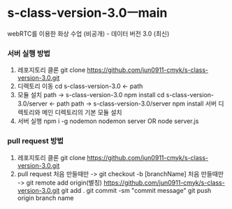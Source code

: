 # s-class-version-3.0ㅡmain
webRTC를 이용한 화상 수업 (비공개) - 데이터 버전 3.0 (최신)

### 서버 실행 방법
1. 레포지토리 클론
    git clone https://github.com/jun0911-cmyk/s-class-version-3.0.git
2. 디렉토리 이동
    cd s-class-version-3.0 <- path
3. 모듈 설치
    path -> s-class-version-3.0 
    npm install
    cd s-class-version-3.0/server <- path
    path -> s-class-version-3.0/server
    npm install
    서버 디렉토리와 메인 디렉토리의 기본 모듈 설치
3. 서버 실행
    npm i -g nodemon
    nodemon server
    OR
    node server.js

### pull request 방법
1. 레포지토리 클론
    git clone https://github.com/jun0911-cmyk/s-class-version-3.0.git
2. pull request
    처음 만들때만 -> git checkout -b [branchName]
    처음 만들때만 -> git remote add origin(별칭) https://github.com/jun0911-cmyk/s-class-version-3.0.git
    git add .
    git commit -sm "commit message"
    git push origin branch name